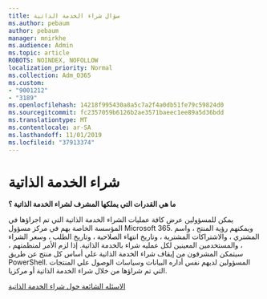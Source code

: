 ```yaml
---
title: سؤال شراء الخدمة الذاتية
ms.author: pebaum
author: pebaum
manager: mnirkhe
ms.audience: Admin
ms.topic: article
ROBOTS: NOINDEX, NOFOLLOW
localization_priority: Normal
ms.collection: Adm_O365
ms.custom:
- "9001212"
- "3189"
ms.openlocfilehash: 14218f995430a8a5c7a2f4a0db51fe79c59824d0
ms.sourcegitcommit: fc2357059b6126b2ae3571baeec1ee89a5d36bdd
ms.translationtype: MT
ms.contentlocale: ar-SA
ms.lasthandoff: 11/01/2019
ms.locfileid: "37913374"
---
```

# <a name="self-service-purchase"></a>شراء الخدمة الذاتية

**ما هي القدرات التي يملكها المشرف لشراء الخدمة الذاتية ؟**

يمكن للمسؤولين عرض كافة عمليات الشراء الخدمة الذاتية التي تم اجراؤها في المؤسسة الخاصة بهم في مركز مسؤول Microsoft 365. ويمكنهم رؤية المنتج ، واسم المشتري ، والاشتراكات المشترية ، وتاريخ انتهاء الصلاحية ، وتاريخ الطلب ، وسعر الشراء ، والمستخدمين المعينين لكل عمليه شراء بالخدمة الذاتية.  إذا لزم الأمر لمنظمتهم ، سيتمكن المشرفون من إيقاف شراء الخدمة الذاتية علي أساس كل منتج عن طريق PowerShell.  المسؤولين لديهم نفس أداره البيانات وسياسات الوصول علي المنتجات التي تم شراؤها من خلال شراء الخدمة الذاتية أو مركزيا.

[الاسئله الشائعة حول شراء الخدمة الذاتية](https://aka.ms/self-service-purchase-faq)

